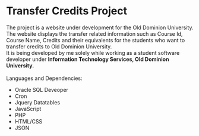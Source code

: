 # Transfer Credits Project
The project is a website under development for the Old Dominion University. The website displays the transfer related information such as 
Course Id, Course Name, Credits and their equivalents for the students who want to transfer credits to Old Dominion University.  
It is being developed by me solely while working as a student software developer under **Information Technology Services, Old Dominion 
University.**  
\
Languages and Dependencies:
* Oracle SQL Deveoper
* Cron
* Jquery Datatables
* JavaScript
* PHP
* HTML/CSS
* JSON
